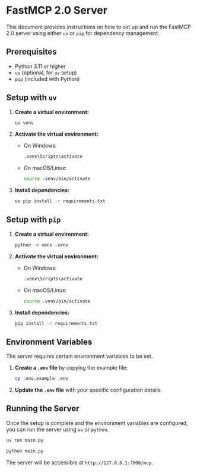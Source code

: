# FastMCP 2.0 Server

This document provides instructions on how to set up and run the FastMCP 2.0 server using either `uv` or `pip` for dependency management.

## Prerequisites

- Python 3.11 or higher
- `uv` (optional, for `uv` setup)
- `pip` (included with Python)

## Setup with `uv`

1. **Create a virtual environment:**

    ```bash
    uv venv
    ```

2. **Activate the virtual environment:**
    - On Windows:

      ```bash
      .venv\Scripts\activate
      ```

    - On macOS/Linux:

      ```bash
      source .venv/bin/activate
      ```

3. **Install dependencies:**

    ```bash
    uv pip install -r requirements.txt
    ```

## Setup with `pip`

1. **Create a virtual environment:**

    ```bash
    python -m venv .venv
    ```

2. **Activate the virtual environment:**
    - On Windows:

      ```bash
      .venv\Scripts\activate
      ```

    - On macOS/Linux:

      ```bash
      source .venv/bin/activate
      ```

3. **Install dependencies:**

    ```bash
    pip install -r requirements.txt
    ```

## Environment Variables

The server requires certain environment variables to be set.

1. **Create a `.env` file** by copying the example file:

    ```bash
    cp .env.example .env
    ```

2. **Update the `.env` file** with your specific configuration details.

## Running the Server

Once the setup is complete and the environment variables are configured, you can run the server using `uv` or `python`.

```bash
uv run main.py
```

```python
python main.py
```

The server will be accessible at `http://127.0.0.1:7000/mcp`.
